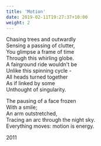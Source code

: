 ```yaml
---
title: 'Motion'
date: 2019-02-11T19:27:37+10:00
weight: 2
---
```


Chasing trees and outwardly  
Sensing a passing of clutter,  
You glimpse a frame of time  
Through this whirling globe.  
A fairground ride wouldn't be  
Unlike this spinning cycle -  
All heads turned together  
As if linked by some  
Unthought of singularity.  
  
The pausing of a face frozen  
With a smile;  
An arm outstretched,  
Tracing an arc through the night sky.  
Everything moves: motion is energy.  

2011